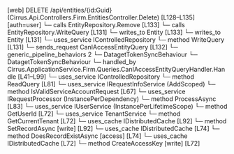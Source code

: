 [web] DELETE /api/entities/{id:Guid}  (Cirrus.Api.Controllers.Firm.EntitiesController.Delete)  [L128–L135] [auth=user]
  └─ calls EntityRepository.Remove [L133]
  └─ calls EntityRepository.WriteQuery [L131]
  └─ writes_to Entity [L133]
  └─ writes_to Entity [L131]
  └─ uses_service IControlledRepository<Entity>
    └─ method WriteQuery [L131]
  └─ sends_request CanIAccessEntityQuery [L132]
    └─ generic_pipeline_behaviors 2
      └─ DatagetTokenSyncBehaviour
      └─ DatagetTokenSyncBehaviour
    └─ handled_by Cirrus.ApplicationService.Firm.Queries.CanIAccessEntityQueryHandler.Handle [L41–L99]
      └─ uses_service IControlledRepository<Entity>
        └─ method ReadQuery [L81]
      └─ uses_service IRequestInfoService (AddScoped)
        └─ method IsValidServiceAccountRequest [L67]
      └─ uses_service IRequestProcessor (InstancePerDependency)
        └─ method ProcessAsync [L83]
      └─ uses_service IUserService (InstancePerLifetimeScope)
        └─ method GetUserId [L72]
      └─ uses_service TenantService
        └─ method GetCurrentTenant [L72]
      └─ uses_cache IDistributedCache [L92]
        └─ method SetRecordAsync [write] [L92]
      └─ uses_cache IDistributedCache [L74]
        └─ method DoesRecordExistAsync [access] [L74]
      └─ uses_cache IDistributedCache [L72]
        └─ method CreateAccessKey [write] [L72]

